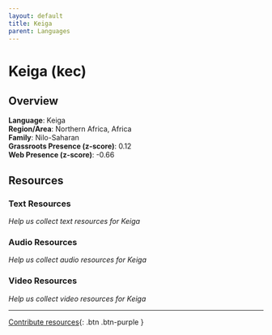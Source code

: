 ```yaml
---
layout: default
title: Keiga
parent: Languages
---
```


# Keiga (kec)

## Overview

**Language**: Keiga  
**Region/Area**: Northern Africa, Africa  
**Family**: Nilo-Saharan  
**Grassroots Presence (z-score)**: 0.12  
**Web Presence (z-score)**: -0.66  

## Resources

### Text Resources
*Help us collect text resources for Keiga*

### Audio Resources
*Help us collect audio resources for Keiga*

### Video Resources
*Help us collect video resources for Keiga*

---

[Contribute resources](https://forms.office.com/e/1SfLJx3u1r){: .btn .btn-purple }
